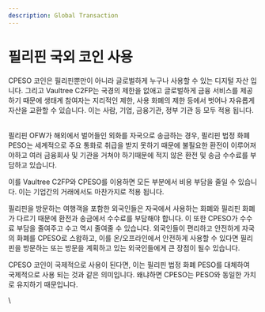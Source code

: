 ```yaml
---
description: Global Transaction
---
```


# 필리핀 국외 코인 사용

CPESO 코인은 필리핀뿐만이 아니라 글로벌하게 누구나 사용할 수 있는 디지털 자산 입니다. 그리고 Vaultree C2FP는 국경의 제한을 없애고 글로벌하게 금융 서비스를 제공하기 때문에 생태계 참여자는 지리적인 제한, 사용 화폐의 제한 등에서 벗어나 자유롭게 자산을 교환할 수 있습니다. 이는 사람, 기업, 금융기관, 정부 기관 등 모두 적용 됩니다.

\
필리핀 OFW가 해외에서 벌어들인 외화를 자국으로 송금하는 경우, 필리핀 법정 화폐 PESO는 세계적으로 주요 통화로 취급을 받지 못하기 때문에 불필요한 환전이 이루어져야하고 여러 금융회사 및 기관을 거쳐야 하기때문에 적지 않은 환전 및 송금 수수료를 부담하고 있습니다.&#x20;

이를 Vaultree C2FP와 CPESO를 이용하면 모든 부분에서 비용 부담을 줄일 수 있습니다. 이는 기업간의 거래에서도 마찬가지로 적용 됩니다.

필리핀을 방문하는 여행객을 포함한 외국인들은 자국에서 사용하는 화폐와 필리핀 화폐가 다르기 때문에 환전과 송금에서 수수료를 부담해야 합니다. 이 또한 CPESO가 수수료 부담을 줄여주고 수고 역시 줄여줄 수 있습니다. 외국인들이 편리하고 안전하게 자국의 화폐를 CPESO로 스왑하고, 이를 온/오프라인에서 안전하게 사용할 수 있다면 필리핀을 방문하는 또는 방문을 계획하고 있는 외국인들에게 큰 장점이 될수 있습니다.

CPESO 코인이 국제적으로 사용이 된다면, 이는 필리핀 법정 화폐 PESO를 대체하여 국제적으로 사용 되는 것과 같은 의미입니다. 왜냐하면 CPESO는 PESO와 동일한 가치로 유지하기 때문입니다.

\


